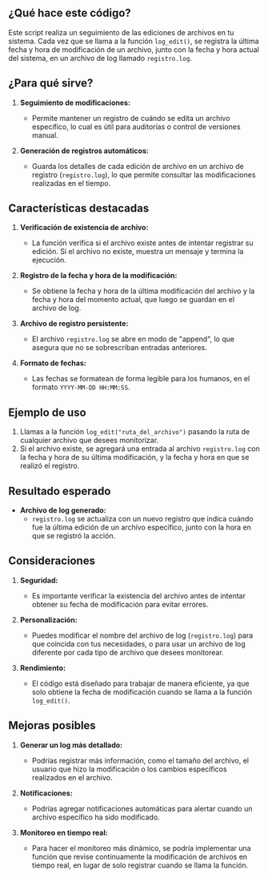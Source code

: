 ## ¿Qué hace este código?

Este script realiza un seguimiento de las ediciones de archivos en tu sistema. Cada vez que se llama a la función `log_edit()`, se registra la última fecha y hora de modificación de un archivo, junto con la fecha y hora actual del sistema, en un archivo de log llamado `registro.log`.

## ¿Para qué sirve?

1. **Seguimiento de modificaciones:**
   - Permite mantener un registro de cuándo se edita un archivo específico, lo cual es útil para auditorías o control de versiones manual.
   
2. **Generación de registros automáticos:**
   - Guarda los detalles de cada edición de archivo en un archivo de registro (`registro.log`), lo que permite consultar las modificaciones realizadas en el tiempo.

## Características destacadas

1. **Verificación de existencia de archivo:**
   - La función verifica si el archivo existe antes de intentar registrar su edición. Si el archivo no existe, muestra un mensaje y termina la ejecución.

2. **Registro de la fecha y hora de la modificación:**
   - Se obtiene la fecha y hora de la última modificación del archivo y la fecha y hora del momento actual, que luego se guardan en el archivo de log.

3. **Archivo de registro persistente:**
   - El archivo `registro.log` se abre en modo de "append", lo que asegura que no se sobrescriban entradas anteriores.

4. **Formato de fechas:**
   - Las fechas se formatean de forma legible para los humanos, en el formato `YYYY-MM-DD HH:MM:SS`.

## Ejemplo de uso

1. Llamas a la función `log_edit("ruta_del_archivo")` pasando la ruta de cualquier archivo que desees monitorizar.
2. Si el archivo existe, se agregará una entrada al archivo `registro.log` con la fecha y hora de su última modificación, y la fecha y hora en que se realizó el registro.

## Resultado esperado

- **Archivo de log generado:**
  - `registro.log` se actualiza con un nuevo registro que indica cuándo fue la última edición de un archivo específico, junto con la hora en que se registró la acción.

## Consideraciones

1. **Seguridad:**
   - Es importante verificar la existencia del archivo antes de intentar obtener su fecha de modificación para evitar errores.

2. **Personalización:**
   - Puedes modificar el nombre del archivo de log (`registro.log`) para que coincida con tus necesidades, o para usar un archivo de log diferente por cada tipo de archivo que desees monitorear.

3. **Rendimiento:**
   - El código está diseñado para trabajar de manera eficiente, ya que solo obtiene la fecha de modificación cuando se llama a la función `log_edit()`.

## Mejoras posibles

1. **Generar un log más detallado:**
   - Podrías registrar más información, como el tamaño del archivo, el usuario que hizo la modificación o los cambios específicos realizados en el archivo.
   
2. **Notificaciones:**
   - Podrías agregar notificaciones automáticas para alertar cuando un archivo específico ha sido modificado.

3. **Monitoreo en tiempo real:**
   - Para hacer el monitoreo más dinámico, se podría implementar una función que revise continuamente la modificación de archivos en tiempo real, en lugar de solo registrar cuando se llama la función.

